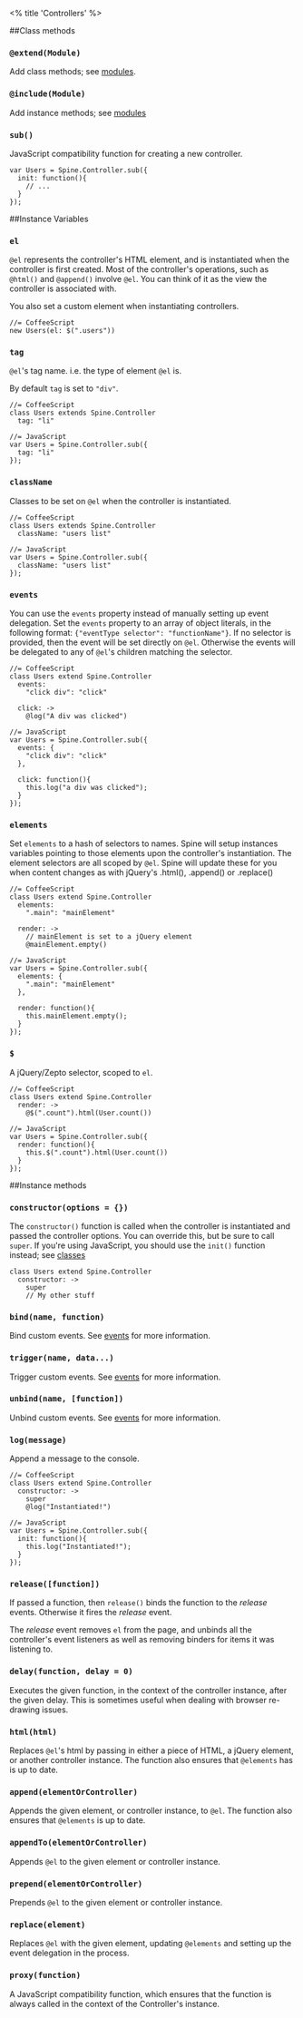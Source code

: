 <% title 'Controllers' %>

##Class methods

### `@extend(Module)`

Add class methods; see [modules](<%= docs_path("modules") %>).

### `@include(Module)`

Add instance methods; see [modules](<%= docs_path("modules") %>)

### `sub()`

JavaScript compatibility function for creating a new controller.

    var Users = Spine.Controller.sub({
      init: function(){
        // ...
      }
    });



##Instance Variables

### `el`

`@el` represents the controller's HTML element, and is instantiated when the controller is first created. Most of the controller's operations, such as `@html()` and `@append()` involve `@el`. You can think of it as the view the controller is associated with.

You also set a custom element when instantiating controllers.

    //= CoffeeScript
    new Users(el: $(".users"))

### `tag`

`@el`'s tag name. i.e. the type of element `@el` is.

By default `tag` is set to `"div"`.

    //= CoffeeScript
    class Users extends Spine.Controller
      tag: "li"

    //= JavaScript
    var Users = Spine.Controller.sub({
      tag: "li"
    });

### `className`

Classes to be set on `@el` when the controller is instantiated.

    //= CoffeeScript
    class Users extends Spine.Controller
      className: "users list"

    //= JavaScript
    var Users = Spine.Controller.sub({
      className: "users list"
    });

### `events`

You can use the `events` property instead of manually setting up event delegation. Set the `events` property to an array of object literals, in the following format: `{"eventType selector": "functionName"}`. If no selector is provided, then the event will be set directly on `@el`. Otherwise the events will be delegated to any of `@el`'s children matching the selector.

    //= CoffeeScript
    class Users extend Spine.Controller
      events:
        "click div": "click"

      click: ->
        @log("A div was clicked")

    //= JavaScript
    var Users = Spine.Controller.sub({
      events: {
        "click div": "click"
      },

      click: function(){
        this.log("a div was clicked");
      }
    });

### `elements`

Set `elements` to a hash of selectors to names. Spine will setup instances variables pointing to those elements upon the controller's instantiation. The element selectors are all scoped by `@el`. Spine will update these for you when content changes as with jQuery's .html(), .append() or .replace()

    //= CoffeeScript
    class Users extend Spine.Controller
      elements:
        ".main": "mainElement"

      render: ->
        // mainElement is set to a jQuery element
        @mainElement.empty()

    //= JavaScript
    var Users = Spine.Controller.sub({
      elements: {
        ".main": "mainElement"
      },

      render: function(){
        this.mainElement.empty();
      }
    });

### `$`

A jQuery/Zepto selector, scoped to `el`.

    //= CoffeeScript
    class Users extend Spine.Controller
      render: ->
        @$(".count").html(User.count())

    //= JavaScript
    var Users = Spine.Controller.sub({
      render: function(){
        this.$(".count").html(User.count())
      }
    });


##Instance methods

### `constructor(options = {})`

The `constructor()` function is called when the controller is instantiated and passed the controller options. You can override this, but be sure to call `super`. If you're using JavaScript, you should use the `init()` function instead; see [classes](<%= api_path("classes") %>)

    class Users extend Spine.Controller
      constructor: ->
        super
        // My other stuff

### `bind(name, function)`

Bind custom events. See [events](<%= docs_path("events") %>) for more information.

### `trigger(name, data...)`

Trigger custom events. See [events](<%= docs_path("events") %>) for more information.

### `unbind(name, [function])`

Unbind custom events. See [events](<%= docs_path("events") %>) for more information.

### `log(message)`

Append a message to the console.

    //= CoffeeScript
    class Users extend Spine.Controller
      constructor: ->
        super
        @log("Instantiated!")

    //= JavaScript
    var Users = Spine.Controller.sub({
      init: function(){
        this.log("Instantiated!");
      }
    });

### `release([function])`

If passed a function, then `release()` binds the function to the *release* events. Otherwise it fires the *release* event.

The *release* event removes `el` from the page, and unbinds all the controller's event listeners as well as removing binders for items it was listening to.

### `delay(function, delay = 0)`

Executes the given function, in the context of the controller instance, after the given delay. This is sometimes useful when dealing with browser re-drawing issues.

### `html(html)`

Replaces `@el`'s html by passing in either a piece of HTML, a jQuery element, or another controller instance. The function also ensures that `@elements` has is up to date.

### `append(elementOrController)`

Appends the given element, or controller instance, to `@el`. The function also ensures that `@elements` is up to date.

### `appendTo(elementOrController)`

Appends `@el` to the given element or controller instance.

### `prepend(elementOrController)`

Prepends `@el` to the given element or controller instance.

### `replace(element)`

Replaces `@el` with the given element, updating `@elements` and setting up the event delegation in the process.

### `proxy(function)`

A JavaScript compatibility function, which ensures that the function is always called in the context of the Controller's instance.
